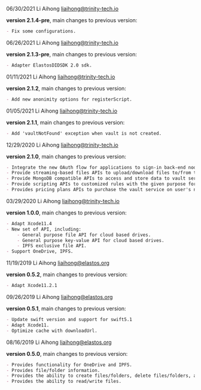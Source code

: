 06/30/2021 Li Aihong liaihong@trinity-tech.io

**version 2.1.4-pre**, main changes to previous version:

```markdown
- Fix some configurations.
```

06/26/2021 Li Aihong liaihong@trinity-tech.io

**version 2.1.3-pre**, main changes to previous version:

```markdown
- Adapter ElastosDIDSDK 2.0 sdk.  
```

01/11/2021 Li Aihong liaihong@trinity-tech.io

**version 2.1.2**, main changes to previous version:

```markdown
- Add new anonimity options for registerScript.  
```

01/05/2021 Li Aihong liaihong@trinity-tech.io

**version 2.1.1**, main changes to previous version:

```markdown
- Add 'vaultNotFound' exception when vault is not created.  
```

12/29/2020 Li Aihong liaihong@trinity-tech.io

**version 2.1.0**, main changes to previous version:

```markdown
- Integrate the new OAuth flow for applications to sign-in back-end node services with elastos DIDs; 
- Provide streaming-based files APIs to upload/download files to/from the specified vault service; 
- Provide MongoDB compatible APIs to access and store data to vault service; 
- Provide scripting APIs to customized rules with the given purpose for the specific data field for others to access it via invoking that scripts; 
- Provides pricing plans APIs to purchase the vault service on user's need.
```

03/29/2020 Li Aihong liaihong@trinity-tech.io

**version 1.0.0**, main changes to previous version:

```markdown
- Adapt Xcode11.4
- New set of API, including: 
    - General purpose file API for cloud based drives.
    - General purpose key-value API for cloud based drives.
    - IPFS exclusive file API.
- Support OneDrive, IPFS.
```

11/19/2019 Li Aihong liaihong@elastos.org

**version 0.5.2**, main changes to previous version:

```markdown
- Adapt Xcode11.2.1
```

09/26/2019 Li Aihong liaihong@elastos.org

**version 0.5.1**, main changes to previous version:

```markdown
- Update swift version and support for swift5.1
- Adapt Xcode11.
- Optimize cache with downloadUrl.
```

08/16/2019 Li Aihong liaihong@elastos.org

**version 0.5.0**, main changes to previous version:

```markdown
- Provides functionality for OneDrive and IPFS.
- Provides file/folder information.
- Provides the ability to create files/folders, delete files/folders, and move files/folders.
- Provides the ability to read/write files.
```
